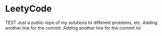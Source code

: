 # LeetyCode
TEST
Just a public repo of my solutions to different problems, etc.
Adding another line for the commit.
Adding another line for the commit lol.
